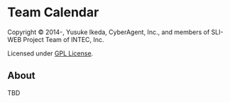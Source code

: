 Team Calendar
=============
Copyright © 2014-, Yusuke Ikeda, CyberAgent, Inc., and members of SLI-WEB Project Team of INTEC, Inc.

Licensed under [GPL License].

About
-----
TBD

[GPL License]: https://intec.backlog.jp/git/IWSTUDY/team-calendar/tree/master/LICENSE.txt
